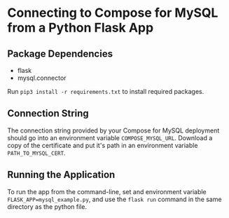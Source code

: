 # Connecting to Compose for MySQL from a Python Flask App

## Package Dependencies

* flask
* mysql.connector

Run `pip3 install -r requirements.txt` to install required packages.

## Connection String

The connection string provided by your Compose for MySQL deployment should go into an environment variable `COMPOSE_MYSQL_URL`.
Download a copy of the certificate and put it's path in an environment variable `PATH_TO_MYSQL_CERT`.

## Running the Application

To run the app from the command-line, set and environment variable `FLASK_APP=mysql_example.py`, and use the `flask run` command in the same directory as the python file.